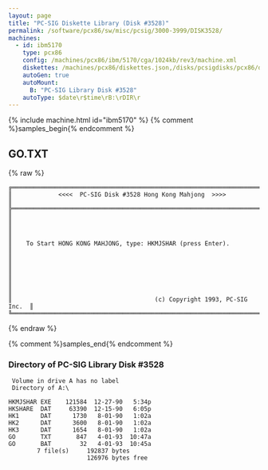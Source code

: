 ```yaml
---
layout: page
title: "PC-SIG Diskette Library (Disk #3528)"
permalink: /software/pcx86/sw/misc/pcsig/3000-3999/DISK3528/
machines:
  - id: ibm5170
    type: pcx86
    config: /machines/pcx86/ibm/5170/cga/1024kb/rev3/machine.xml
    diskettes: /machines/pcx86/diskettes.json,/disks/pcsigdisks/pcx86/diskettes.json
    autoGen: true
    autoMount:
      B: "PC-SIG Library Disk #3528"
    autoType: $date\r$time\rB:\rDIR\r
---
```


{% include machine.html id="ibm5170" %}
{% comment %}samples_begin{% endcomment %}

## GO.TXT

{% raw %}
```
╔═════════════════════════════════════════════════════════════════════════╗
║             <<<<  PC-SIG Disk #3528 Hong Kong Mahjong  >>>>             ║
╠═════════════════════════════════════════════════════════════════════════╣
║                                                                         ║
║                                                                         ║
║    To Start HONG KONG MAHJONG, type: HKMJSHAR (press Enter).            ║
║                                                                         ║
║                                                                         ║
║                                                                         ║
║                                        (c) Copyright 1993, PC-SIG Inc.  ║
╚═════════════════════════════════════════════════════════════════════════╝
```
{% endraw %}

{% comment %}samples_end{% endcomment %}

### Directory of PC-SIG Library Disk #3528

     Volume in drive A has no label
     Directory of A:\

    HKMJSHAR EXE    121584  12-27-90   5:34p
    HKSHARE  DAT     63390  12-15-90   6:05p
    HK1      DAT      1730   8-01-90   1:02a
    HK2      DAT      3600   8-01-90   1:02a
    HK3      DAT      1654   8-01-90   1:02a
    GO       TXT       847   4-01-93  10:47a
    GO       BAT        32   4-01-93  10:45a
            7 file(s)     192837 bytes
                          126976 bytes free
